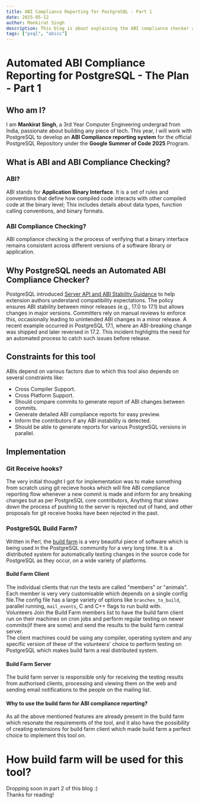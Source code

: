 ```yaml
---
title: ABI Compliance Reporting for PostgreSQL - Part 1
date: 2025-05-12
author: Mankirat Singh
description: This blog is about explaining the ABI compliance checker and how it will be implemented in PostgreSQL.
tags: ["psql", "abicc"]
---
```


# Automated ABI Compliance Reporting for PostgreSQL - The Plan - Part 1

## Who am I?
I am **Mankirat Singh**, a 3rd Year Computer Engineering undergrad from India, passionate about building any piece of tech. This year, I will work with PostgreSQL to develop an **ABI Compliance reporting system** for the official PostgreSQL Repository under the **Google Summer of Code 2025** Program.

## What is ABI and ABI Compliance Checking?
### ABI?
ABI stands for **Application Binary Interface**. It is a set of rules and conventions that define how compiled code interacts with other compiled code at the binary level; This includes details about data types, function calling conventions, and binary formats.

### ABI Compliance Checking?
ABI compliance checking is the process of verifying that a binary interface remains consistent across different versions of a software library or application.

## Why PostgreSQL needs an Automated ABI Compliance Checker?
PostgreSQL introduced [Server API and ABI Stability Guidance](https://www.postgresql.org/docs/devel/xfunc-c.html#XFUNC-API-ABI-STABILITY-GUIDANCE) to help extension authors understand compatibility expectations. The policy ensures ABI stability between minor releases (e.g., 17.0 to 17.1) but allows changes in major versions. Committers rely on manual reviews to enforce this, occasionally leading to unintended ABI changes in a minor release. A recent example occurred in PostgreSQL 17.1, where an ABI-breaking change was shipped and later reversed in 17.2. This incident highlights the need for an automated process to catch such issues before release.

## Constraints for this tool
ABIs depend on various factors due to which this tool also depends on several constraints like:
 - Cross Compiler Support.
 - Cross Platform Support.
 - Should compare commits to generate report of ABI changes between commits. 
 - Generate detailed ABI compliance reports for easy preview.
 - Inform the contributors if any ABI instability is detected.
 - Should be able to generate reports for various PostgreSQL versions in parallel.

## Implementation

### Git Receive hooks?
The very initial thought I got for implementation was to make something from scratch using git recieve hooks which will fire ABI compliance reporting flow whenever a new commit is made and inform for any breaking changes but as per PostgreSQL core contributors, Anything that slows down the process of pushing to the server is rejected out of hand, and other proposals for git receive hooks have been rejected in the past.

### PostgreSQL Build Farm?
Written in Perl, the [build farm](https://buildfarm.postgresql.org/) is a very beautiful piece of software which is being used in the PostgreSQL community for a very long time. It is a distributed system for automatically testing changes in the source code for PostgreSQL as they occur, on a wide variety of platforms. 
#### Build Farm Client
The individual clients that run the tests are called "members" or "animals". Each member is very very customisable which depends on a single config file.The config file has a large variety of options like `branches_to_build`, parallel running, `mail_events`, C and C++ flags to run build with.<br>
Volunteers Join the Build Farm members list to have the build farm client run on their machines on cron jobs and perform regular testing on newer commits(if there are some) and send the results to the build farm central server.<br>
The client machines could be using any compiler, operating system and any specific version of these of the volunteers' choice to perform testing on PostgreSQL which makes build farm a real distributed system.
#### Build Farm Server
The build farm server is responsible only for receiving the testing results from authorised clients, processing and viewing them on the web and sending email notifications to the people on the mailing list.
#### Why to use the build farm for ABI compliance reporting?
As all the above mentioned features are already present in the build farm which resonate the requirements of the tool, and it also have the possibility of creating extensions for build farm client which made build farm a perfect choice to implement this tool on.

# How build farm will be used for this tool?
Dropping soon in part 2 of this blog :)<br>
Thanks for reading!